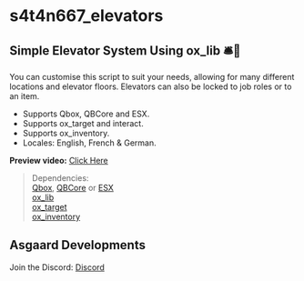 # s4t4n667_elevators
## Simple Elevator System Using ox_lib 🛎️🧳

You can customise this script to suit your needs, allowing for many different locations and elevator floors. Elevators can also be locked to job roles or to an item.

- Supports Qbox, QBCore and ESX.
- Supports ox_target and interact.
- Supports ox_inventory.
- Locales: English, French & German.

**Preview video:** [Click Here](https://youtu.be/96q8vfx50SA?si=Mc0Ix0J2iIUAZBqE)
<br>

> Dependencies:
> <br>
> [Qbox](https://github.com/Qbox-project/), [QBCore](https://github.com/qbcore-framework) or [ESX](https://github.com/esx-framework/esx_core)
> <br>
> [ox_lib](https://github.com/overextended/ox_lib)
> <br>
> [ox_target](https://github.com/overextended/ox_target)
> <br>
> [ox_inventory](https://github.com/overextended/ox_inventory)

## Asgaard Developments
Join the Discord: [Discord](https://discord.gg/eFsB5ZFxeq)
